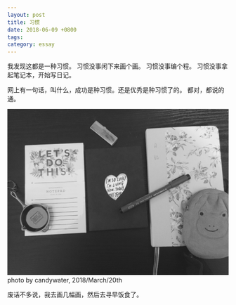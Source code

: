 ```yaml
---
layout: post
title: 习惯
date: 2018-06-09 +0800
tags:
category: essay
---
```


我发现这都是一种习惯。
习惯没事闲下来画个画。
习惯没事编个程。
习惯没事拿起笔记本，开始写日记。

网上有一句话，叫什么，成功是种习惯。还是优秀是种习惯了的。
都对，都说的通。

![i'm lucky, i'm living, now](/assets/stills/blog/20180609/IMG_2131.jpg)
<br>photo by candywater, 2018/March/20th

废话不多说，我去画几幅画，然后去寻早饭食了。
